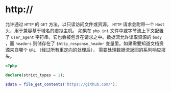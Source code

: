 # http://

允许通过 `HTTP` 的 `GET` 方法，以只读访问文件或资源。 `HTTP` 请求会附带一个 `Host` 头，用于兼容基于域名的虚拟主机。 如果在 `php.ini` 文件中或字节流上下文配置了 `user_agent` 字符串，它也会被包含在请求之中。数据流允许读取资源的 `body` ，而 `headers` 则储存在了 `$http_response_header` 变量里。如果需要知道文档资源来自哪个 `URL` （经过所有重定向的处理后）， 需要处理数据流返回的系列响应报头。

```php
<?php

declare(strict_types = 1);

$data = file_get_contents('https://github.com/');

```

